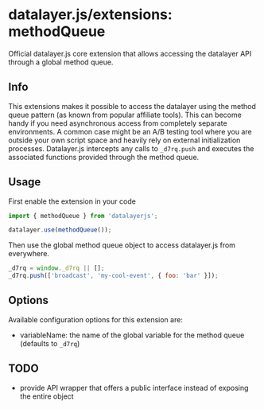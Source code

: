 # datalayer.js/extensions: methodQueue
Official datalayer.js core extension that allows accessing the datalayer API through a global method queue.

## Info
This extensions makes it possible to access the datalayer using the method queue pattern (as known from popular affiliate tools). This can become handy if you need asynchronous access from completely separate environments. A common case might be an A/B testing tool where you are outside your own script space and heavily rely on external initialization processes. Datalayer.js intercepts any calls to `_d7rq.push` and executes the associated functions provided through the method queue.

## Usage
First enable the extension in your code

```javascript
import { methodQueue } from 'datalayerjs';

datalayer.use(methodQueue());
```

Then use the global method queue object to access datalayer.js from everywhere.
```javascript
_d7rq = window._d7rq || [];
_d7rq.push(['broadcast', 'my-cool-event', { foo: 'bar' }]);
```

## Options
Available configuration options for this extension are:
- variableName: the name of the global variable for the method queue (defaults to `_d7rq`)

## TODO
- provide API wrapper that offers a public interface instead of exposing the entire object
